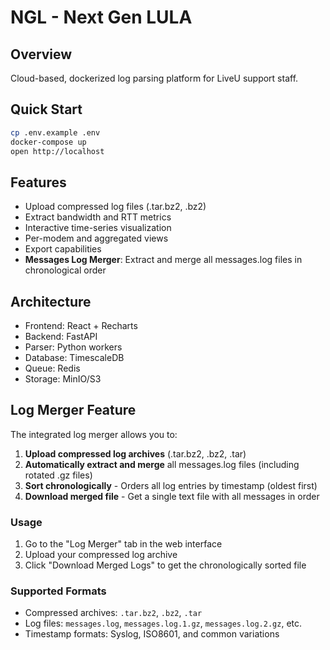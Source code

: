 # NGL - Next Gen LULA

## Overview
Cloud-based, dockerized log parsing platform for LiveU support staff.

## Quick Start
```bash
cp .env.example .env
docker-compose up
open http://localhost
```

## Features
- Upload compressed log files (.tar.bz2, .bz2)
- Extract bandwidth and RTT metrics
- Interactive time-series visualization
- Per-modem and aggregated views
- Export capabilities
- **Messages Log Merger**: Extract and merge all messages.log files in chronological order

## Architecture
- Frontend: React + Recharts
- Backend: FastAPI
- Parser: Python workers
- Database: TimescaleDB
- Queue: Redis
- Storage: MinIO/S3

## Log Merger Feature

The integrated log merger allows you to:

1. **Upload compressed log archives** (.tar.bz2, .bz2, .tar)
2. **Automatically extract and merge** all messages.log files (including rotated .gz files)
3. **Sort chronologically** - Orders all log entries by timestamp (oldest first)
4. **Download merged file** - Get a single text file with all messages in order

### Usage

1. Go to the "Log Merger" tab in the web interface
2. Upload your compressed log archive
3. Click "Download Merged Logs" to get the chronologically sorted file

### Supported Formats

- Compressed archives: `.tar.bz2`, `.bz2`, `.tar`
- Log files: `messages.log`, `messages.log.1.gz`, `messages.log.2.gz`, etc.
- Timestamp formats: Syslog, ISO8601, and common variations